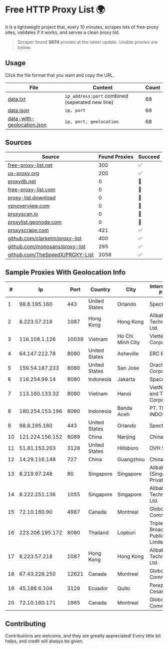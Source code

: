 
# Free HTTP Proxy List 🌍

It is a lightweight project that, every 10 minutes, scrapes lots of free-proxy sites, validates if it works, and serves a clean proxy list.


> Scraper found **3674** proxies at the latest update. Usable proxies are below.

## Usage

Click the file format that you want and copy the URL.


|File|Content|Count|
|----|-------|-----|
|[data.txt](https://raw.githubusercontent.com/themiralay/Proxy-List-World/master/data.txt)|`ip_address:port` combined (seperated new line)|68|
|[data.json](https://raw.githubusercontent.com/themiralay/Proxy-List-World/master/data.json)|`ip, port`|68|
|[data-with-geolocation.json](https://raw.githubusercontent.com/themiralay/Proxy-List-World/master/data-with-geolocation.json)|`ip, port, geolocation`|68|

## Sources

|Source|Found Proxies|Succeed|
|------|-------------|-------|
|[free-proxy-list.net](https://free-proxy-list.net)|300|✅|
|[us-proxy.org](https://www.us-proxy.org)|200|✅|
|[proxydb.net](http://proxydb.net)|0|🚫|
|[free-proxy-list.com](https://free-proxy-list.com/?page=&port=&type%5B%5D=http&type%5B%5D=https&up_time=0&search=Search)|0|🚫|
|[proxy-list.download](https://www.proxy-list.download/HTTP)|0|🚫|
|[vpnoverview.com](https://vpnoverview.com/privacy/anonymous-browsing/free-proxy-servers)|0|🚫|
|[proxyscan.io](https://www.proxyscan.io)|0|🚫|
|[proxylist.geonode.com](https://proxylist.geonode.com/api/proxy-list?limit=300&page=1&sort_by=lastChecked&sort_type=desc&protocols=http,https)|0|🚫|
|[proxyscrape.com](https://api.proxyscrape.com/v2/?request=displayproxies&protocol=http&timeout=10000&country=all&ssl=all&anonymity=all)|421|✅|
|[github.com/clarketm/proxy-list](https://raw.githubusercontent.com/clarketm/proxy-list/master/proxy-list-raw.txt)|400|✅|
|[github.com/monosans/proxy-list](https://raw.githubusercontent.com/monosans/proxy-list/main/proxies/http.txt)|295|✅|
|[github.com/TheSpeedX/PROXY-List](https://raw.githubusercontent.com/TheSpeedX/PROXY-List/master/http.txt)|2058|✅|


## Sample Proxies With Geolocation Info

|#|Ip|Port|Country|City|Internet Service Provider|
|-|--|----|-------|----|-------------------------|
|1|98.8.195.160|443|United States|Orlando|Spectrum|
|2|8.223.57.218|1087|Hong Kong|Hong Kong|Alibaba (US) Technology Co., Ltd.|
|3|116.108.1.126|10039|Vietnam|Ho Chi Minh City|Viettel Corporation|
|4|64.147.212.78|8080|United States|Asheville|ERC Broadband|
|5|159.54.187.233|8080|United States|San Jose|Oracle Corporation|
|6|116.254.99.14|8080|Indonesia|Jakarta|SpaceX Starlink|
|7|113.160.133.32|8080|Vietnam|Hanoi|VietNam Post and Telecom Corporation|
|8|180.254.153.196|8080|Indonesia|Banda Aceh|PT. TELKOM INDONESIA|
|9|98.8.195.160|443|United States|Orlando|Spectrum|
|10|121.224.156.152|8089|China|Nanjing|China Telecom|
|11|51.81.153.203|3128|United States|Hillsboro|OVH SAS|
|12|14.29.116.148|727|China|Guangzhou|Chinanet|
|13|8.219.97.248|80|Singapore|Singapore|Alibaba Cloud (Singapore) Private Limited|
|14|8.222.251.136|1055|Singapore|Singapore|Alibaba (US) Technology Co., Ltd.|
|15|72.10.160.90|4987|Canada|Montreal|GloboTech Communications|
|16|223.206.195.172|8080|Thailand|Lopburi|Triple T Broadband Public Company Limited|
|17|8.223.57.218|1087|Hong Kong|Hong Kong|Alibaba (US) Technology Co., Ltd.|
|18|67.43.228.250|12621|Canada|Montreal|GloboTech Communications|
|19|45.186.6.104|3128|Ecuador|Quito|Perez Tito Julio Cesar|
|20|72.10.160.171|1965|Canada|Montreal|GloboTech Communications|



## Contributing

Contributions are welcome, and they are greatly appreciated! Every
little bit helps, and credit will always be given.

